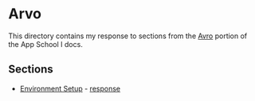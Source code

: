 # Arvo

This directory contains my response to sections from the [Avro](https://docs.urbit.org/courses/app-school/1-arvo) portion of the App School I docs.

## Sections

* [Environment Setup](https://docs.urbit.org/courses/app-school/1-arvo#environment-setup) - [response](./environment-setup/README.md)
